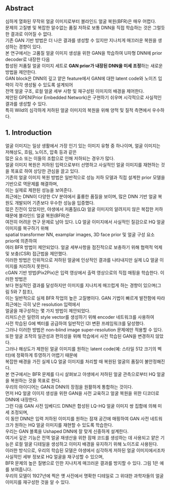 ## Abstract
심하게 열화된 무작위 얼굴 이미지로부터 블라인드 얼굴 복원(BFR)은 매우 어렵다.   
문제의 고질병 및 복잡한 알수없는 품질 저하로 보통 DNN을 직접 학습하는 것은 그럴듯한 결과로 이어질 수 없다.  
기존 GAN 기반 방법은 더 나은 결과를 생성할 수 있지만 지나치게 매끄러운 복원을 생성하는 경향이 있다.  
본 연구에서는 고품질 얼굴 이미지 생성을 위한 GAN을 학습하여 U자형 DNN에 prior decoder로 내장한 다음  
합성된 저품질 얼굴 이미지 세트로 **GAN prior가 내장된 DNN을 미세 조정**하는 새로운 방법을 제안한다.  
GAN block은 DNN의 깊고 얕은 feature에서 GAN에 대한 latent code와 노이즈 입력이 각각 생성될 수 있도록 설계되어  
전역 얼굴 구조, 로컬 얼굴 세부 사항 및 재구성된 이미지의 배경을 제어한다.  
제안된 GPEN(Prior Embedded Network)은 구현하기 쉬우며 시각적으로 사실적인 결과를 생성할 수 있다.  
특히 Wild의 심각하게 저하된 얼굴 이미지의 복원을 위해 양적 및 질적 측면에서 우수하다.

## 1. Introduction
얼굴 이미지는 일상 생활에서 가장 인기 있는 이미지 유형 중 하나이며, 얼굴 이미지는 저해상도, 흐림, 노이즈, 압축 등과 같은  
많은 요소 또는 이들의 조합으로 인해 저하되는 경우가 많다.  
얼굴 이미지 복원은 저하된 입력으로부터 선명하고 사실적인 얼굴 이미지를 재현하는 것을 목표로 하여 상당한 관심을 끌고 있다.  
기존의 얼굴 이미지 복원 방법은 일반적으로 성능 저하 모델과 직접 설계한 prior 모델을 기반으로 역문제를 해결하며,  
이는 실제로 제한된 성능을 보여준다.  
최근에는 DNN이 다양한 CV 분야에서 훌륭한 품질을 보이며, 많은 DNN 기반 얼굴 복원도 개발되어 기존보다 우수한 성능을 입증했다.  
많은 진전이 있었지만, 야생에서 저품질(LQ) 얼굴 이미지의 알려지지 않은 복잡한 저하 때문에 블라인드 얼굴 복원(BFR)은  
여전히 어려운 연구 문제로 남아 있다. LQ 얼굴 이미지에서 사실적인 질감으로 HQ 얼굴 이미지를 복구하기 위해  
spatial transformer NN, examplar images, 3D face prior 및 얼굴 구성 요소 prior에 의존하여  
여러 BFR 방법이 제안되었다. 얼굴 세부사항을 점진적으로 보충하기 위해 협력적 억제 및 보충(CSR) 접근법을 제안했다.  
이러한 방법은 인위적으로 저하된 얼굴에 인상적인 결과를 나타내지만 실제 LQ 얼굴 이미지를 처리하지 못한다.  
cGAN 기반 방법(Pix2Pix)은 입력 영상에서 출력 영상으로의 직접 매핑을 학습한다. 이러한 방법은  
보다 현실적인 결과를 달성하지만 이미지를 지나치게 매끄럽게 하는 경향이 있으며(그림 5와 7 참조),  
이는 일반적으로 실제 BFR 작업의 높은 고질병이다. GAN 기법이 빠르게 발전함에 따라 최근에는 극히 낮은 resolution 입력에서  
얼굴을 재구성하는 몇 가지 방법이 제안되었다.  
리처드슨은 일련의 style vector를 생성하기 위해 encoder 네트워크를 사용하여  
사전 학습된 G에 벡터를 공급하여 일반적인 I2I 변환 프레임워크를 달성했다.  
그러나 이러한 방법은 non-blind image super-resolution 문제에만 적용할 수 있다.  
또한 얼굴 조작의 일관성과 편의성을 위해 학습에서 사전 학습된 GAN을 변경하지 않았다.  
그러나 해상도가 제한된 얼굴 이미지를 원하는 latent code(예: 스타일 512 크기의 벡터)에 정확하게 투영하기 어렵기 때문에  
복잡한 배경을 가진 실제 LQ 얼굴 이미지를 처리할 때 복원된 얼굴의 품질이 불안정해진다.  
본 연구에서는 BFR 문제를 다시 살펴보고 야생에서 저하된 얼굴 관측으로부터 HQ 얼굴을 복원하는 것을 목표로 한다.  
우리의 아이디어는 GAN과 DNN의 장점을 원활하게 통합하는 것이다.  
먼저 HQ 얼굴 이미지 생성을 위한 GAN을 사전 교육하고 얼굴 복원을 위한 디코더로 DNN에 내장한다.  
그런 다음 GAN 사전 임베디드 DNN은 합성된 LQ-HQ 얼굴 이미지 쌍 집합에 의해 미세 조정되며,  
이 동안 DNN은 입력 저하된 이미지를 원하는 잠재 공간에 매핑하여 GAN 사전 네트워크가 원하는 HQ 얼굴 이미지를 재현할 수 있도록 학습한다.  
우리는 GAN 블록을 Ushaped DNN에 잘 맞게 신중하게 설계한다.  
여기서 깊은 기능은 전역 얼굴 재생산을 위한 잠재 코드를 생성하는 데 사용되고 얕은 기능은 로컬 얼굴 디테일을 생성하고 이미지 배경을 유지하기 위해 노이즈로 사용된다.  
이러한 방식으로, 우리의 학습된 모델은 야생에서 심각하게 저하된 얼굴 이미지에서조차 사실적인 세부 정보로 HQ 얼굴을 재구성할 수 있으며,  
BFR 문제의 높은 질병으로 인한 지나치게 매끄러운 결과를 방지할 수 있다. 그림 1은 예를 보여줍니다.  
우리의 모델이 1927년에 찍은 옛 사진에서 명확한 디테일로 그 위대한 과학자들의 얼굴 이미지를 재구성한 것을 알 수 있다.

